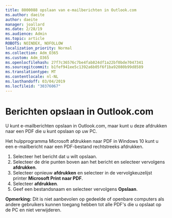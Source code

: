 ```yaml
---
title: 8000088 opslaan van e-mailberichten in Outlook.com
ms.author: daeite
author: daeite
manager: joallard
ms.date: 2/28/19
ms.audience: Admin
ms.topic: article
ROBOTS: NOINDEX, NOFOLLOW
localization_priority: Normal
ms.collection: Adm_O365
ms.custom: Adm_O365
ms.openlocfilehash: 27f7c36576c7be4fab824df1a22bf0bde7047341
ms.sourcegitcommit: b1fef941ee5c1392a6b05f6f1ba92080b99d8589
ms.translationtype: MT
ms.contentlocale: nl-NL
ms.lasthandoff: 03/04/2019
ms.locfileid: "30376067"
---
```

# <a name="saving-messages-in-outlookcom"></a>Berichten opslaan in Outlook.com

U kunt e-mailberichten opslaan in Outlook.com, maar kunt u deze afdrukken naar een PDF die u kunt opslaan op uw PC.

Het hulpprogramma Microsoft afdrukken naar PDF in Windows 10 kunt u een e-mailbericht naar een PDF-bestand rechtstreeks afdrukken.

1. Selecteer het bericht dat u wilt opslaan.
2. Selecteer de drie punten boven aan het bericht en selecteer vervolgens **afdrukken**.
3. Selecteer opnieuw **afdrukken** en selecteer in de vervolgkeuzelijst printer **Microsoft Print naar PDF**.
4. Selecteer **afdrukken**.
5. Geef een bestandsnaam en selecteer vervolgens **Opslaan**.

**Opmerking:** Dit is niet aanbevolen op gedeelde of openbare computers als andere gebruikers kunnen toegang hebben tot alle PDF's die u opslaat op de PC en niet verwijderen.